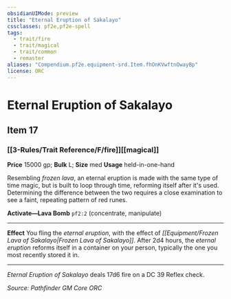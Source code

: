 ```yaml
---
obsidianUIMode: preview
title: "Eternal Eruption of Sakalayo"
cssclasses: pf2e,pf2e-spell
tags:
  - trait/fire
  - trait/magical
  - trait/common
  - remaster
aliases: "Compendium.pf2e.equipment-srd.Item.fhOnKVwftnOwayBp"
license: ORC
---
```

# Eternal Eruption of Sakalayo
## Item 17
### [[3-Rules/Trait Reference/F/fire]][[magical]]


**Price** 15000 gp; 
**Bulk** L; **Size** med
**Usage** held-in-one-hand

Resembling _frozen lava_, an eternal eruption is made with the same type of time magic, but is built to loop through time, reforming itself after it's used. Determining the difference between the two requires a close examination to see a faint, repeating pattern of red runes.

**Activate—Lava Bomb** `pf2:2` (concentrate, manipulate)

* * *

**Effect** You fling the _eternal eruption_, with the effect of _[[Equipment/Frozen Lava of Sakalayo|Frozen Lava of Sakalayo]]_. After 2d4 hours, the _eternal eruption_ reforms itself in a container on your person, typically the one you most recently stored it in.

* * *

_Eternal Eruption of Sakalayo_ deals 17d6 fire on a DC 39 Reflex check.

*Source: Pathfinder GM Core*
*ORC*